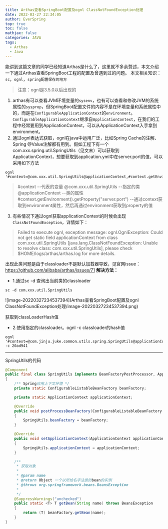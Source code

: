 ```yaml
---
title: Arthas查看SpringBoot配置及ognl ClassNotFoundException处理
date: 2022-03-27 22:34:05
author: EverSpring
top: true
toc: false
mathjax: false
categories: JAVA
tags:
  - Arthas
  - Java
---
```

能讲到这篇文章的同学已经知道Arthas是什么了，这里就不多余赘述，本文介绍一下通过Arthas查看SpringBoot工程的配置及曾遇到过的问题。
本文相关知识：`sc`，`ognl`，`spring配置保存的地方`
> 注意：ognl是3.5.0以后出现的
1. arthas有可以查看JVM环境变量的`sysenv`，也有可以查看和修改JVM的系统属性的`sysprop`，但SpringBoot配置文件的内容不是在环境变量和系统属性中的，而是在`ConfigurableApplicationContext`的`environment`。`ConfigurableApplicationContext`继承自`ApplicationContext`，在我们的工程中经常要用到ApplicationContext，可以从ApplicationContext入手拿到environment。
2. 通过ognl表达式获取，ognl在java中运用广泛，比如Spring Cache的注解、Spring @Value注解都有用到。假如工程下有一个com.xxx.spring.util.SpringUtils（见文末）可以获取到ApplicationContext，想要获取到application.yml中在server.port的值，可以采用如下方法
```
ognl '#context=@com.xxx.util.SpringUtils@applicationContext,#context.getEnvironment().getProperty("server.port")'
```
> #context --代表的变量
> @com.xxx.util.SpringUtils --指定的类
> @applicationContext --类的属性
> #context.getEnvironment().getProperty("server.port") --通过context获取到environment属性，然后再通过environment获取到property的值
3. 有些情况下通过ognl获取applicationContext的时候会出现`ClassNotFoundException`，详情如下：
> Failed to execute ognl, exception message: ognl.OgnlException: Could not get static field applicationContext from class com.xxx.util.SpringUtils [java.lang.ClassNotFoundException: Unable to resolve class: com.xxx.util.SpringUtils], please check $HOME/logs/arthas/arthas.log for more details.

出现此类问题是由于classloader不是默认加载器导致，见官网issue：https://github.com/alibaba/arthas/issues/71
**解决方法：** 
* 1.通过sc -d 查询出当前类的classloader
```
sc -d com.xxx.util.SpringUtils
```

![image-20220327234537394](Arthas查看SpringBoot配置及ognl ClassNotFoundException处理/image-20220327234537394.png)

获取到classLoaderHash值
* 2.使用指定的classloader。ognl -c classloader的hash值
```
ognl '#context=@com.jinju.juke.common.utils.spring.SpringUtils@applicationContext,#context.getEnvironment().getProperty("dev.name")' -c 20ad941
```
---
SpringUtils的代码
```java
@Component
public final class SpringUtils implements BeanFactoryPostProcessor, ApplicationContextAware
{
    /** Spring应用上下文环境 */
    private static ConfigurableListableBeanFactory beanFactory;

    private static ApplicationContext applicationContext;

    @Override
    public void postProcessBeanFactory(ConfigurableListableBeanFactory beanFactory) throws BeansException
    {
        SpringUtils.beanFactory = beanFactory;
    }

    @Override
    public void setApplicationContext(ApplicationContext applicationContext) throws BeansException
    {
        SpringUtils.applicationContext = applicationContext;
    }

    /**
     * 获取对象
     *
     * @param name
     * @return Object 一个以所给名字注册的bean的实例
     * @throws org.springframework.beans.BeansException
     *
     */
    @SuppressWarnings("unchecked")
    public static <T> T getBean(String name) throws BeansException
    {
        return (T) beanFactory.getBean(name);
    }
}
```